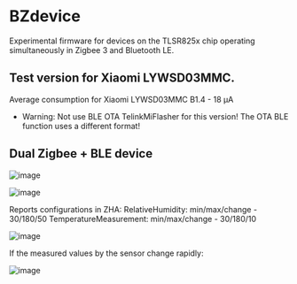 # BZdevice
Experimental firmware for devices on the TLSR825x chip operating simultaneously in Zigbee 3 and Bluetooth LE.

## Test version for Xiaomi LYWSD03MMC.

Average consumption for Xiaomi LYWSD03MMC B1.4 - 18 µA

* Warning: Not use BLE OTA TelinkMiFlasher for this version! The OTA BLE function uses a different format!

## Dual Zigbee + BLE device

![image](https://github.com/pvvx/BZdevice/assets/12629515/f0b2662c-ad69-42fe-9d2f-96fefca9850f)


![image](https://github.com/pvvx/BZdevice/assets/12629515/7a384562-41bf-4311-9356-7d7ccf695b19)

Reports configurations in ZHA:
RelativeHumidity: min/max/change - 30/180/50
TemperatureMeasurement: min/max/change - 30/180/10

![image](https://github.com/pvvx/BZdevice/assets/12629515/960e19b5-cc69-4ff2-9eb6-57030053ea0c)

If the measured values by the sensor change rapidly:

![image](https://github.com/pvvx/BZdevice/assets/12629515/06cc4639-dbf2-48dc-91f5-ce85add8b7f6)
